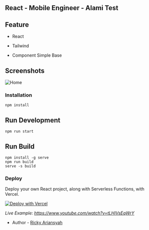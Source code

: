 ## React - Mobile Engineer - Alami Test

## Feature

- React

- Tailwind

- Component Simple Base

## Screenshots

<p float="left">
 <img src="https://i.ibb.co/Scd4bQV/screencapture-localhost-3001-2022-04-24-09-38-06.png"  alt="Home"/>

</p>

### Installation

``` 
npm install 
```

## Run Development
```
npm run start
```

## Run Build
```
npm install -g serve
npm run build
serve -s build
```

### Deploy 

Deploy your own React project, along with Serverless Functions, with Vercel.

[![Deploy with Vercel](https://vercel.com/button)](https://vercel.com/import/project?template=https://github.com/vercel/vercel/tree/master/examples/create-react-app-functions)

_Live Example: https://www.youtube.com/watch?v=tLHIVsEqWrY_



- Author - [Ricky Ariansyah](https://linkedin.com/in/rickyarians/)


